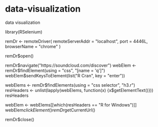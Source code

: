 # data-visualization
data visualization

library(RSelenium)

remDr <- remoteDriver(
  remoteServerAddr = "localhost",
  port = 4446L,
  browserName = "chrome"
)

remDr$open()

remDr$navigate("https://soundcloud.com/discover")
webElem <- remDr$findElement(using = "css", "[name = 'q']")
webElem$sendKeysToElement(list("R Cran", key = "enter"))

webElems <- remDr$findElements(using = "css selector", "h3.r")
resHeaders <- unlist(lapply(webElems, function(x) {x$getElementText()}))
resHeaders

webElem <- webElems[[which(resHeaders == "R for Windows")]]
webElem$clickElement()
remDr$getCurrentUrl()

remDr$close() 
